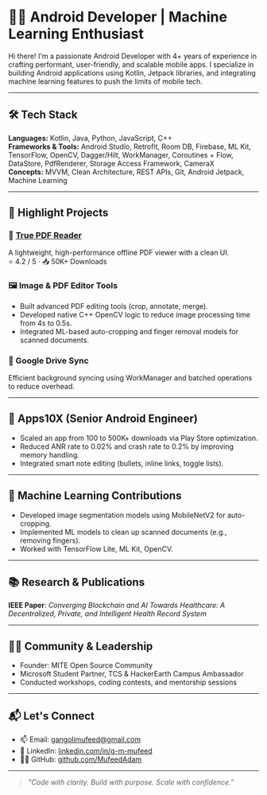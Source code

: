 # 👨‍💻 Android Developer | Machine Learning Enthusiast

Hi there! I'm a passionate Android Developer with 4+ years of experience in crafting performant, user-friendly, and scalable mobile apps. I specialize in building Android applications using Kotlin, Jetpack libraries, and integrating machine learning features to push the limits of mobile tech.

---

## 🛠️ Tech Stack

**Languages:** Kotlin, Java, Python, JavaScript, C++  
**Frameworks & Tools:** Android Studio, Retrofit, Room DB, Firebase, ML Kit, TensorFlow, OpenCV, Dagger/Hilt, WorkManager, Coroutines + Flow, DataStore, PdfRenderer, Storage Access Framework, CameraX  
**Concepts:** MVVM, Clean Architecture, REST APIs, Git, Android Jetpack, Machine Learning  

---

## 📱 Highlight Projects

### 📘 [True PDF Reader](https://play.google.com/store/apps/details?id=com.adamlabs.pdfviewer)
A lightweight, high-performance offline PDF viewer with a clean UI.  
⭐️ 4.2 / 5 · 📥 50K+ Downloads

### 🖼️ Image & PDF Editor Tools
- Built advanced PDF editing tools (crop, annotate, merge).
- Developed native C++ OpenCV logic to reduce image processing time from 4s to 0.5s.
- Integrated ML-based auto-cropping and finger removal models for scanned documents.

### 🔄 Google Drive Sync
Efficient background syncing using WorkManager and batched operations to reduce overhead.

---

## 🚀 Apps10X (Senior Android Engineer)
- Scaled an app from 100 to 500K+ downloads via Play Store optimization.
- Reduced ANR rate to 0.02% and crash rate to 0.2% by improving memory handling.
- Integrated smart note editing (bullets, inline links, toggle lists).

---

## 🧠 Machine Learning Contributions
- Developed image segmentation models using MobileNetV2 for auto-cropping.
- Implemented ML models to clean up scanned documents (e.g., removing fingers).
- Worked with TensorFlow Lite, ML Kit, OpenCV.

---

## 📚 Research & Publications
**IEEE Paper**: _Converging Blockchain and AI Towards Healthcare: A Decentralized, Private, and Intelligent Health Record System_

---

## 🧑‍🏫 Community & Leadership
- Founder: MITE Open Source Community
- Microsoft Student Partner, TCS & HackerEarth Campus Ambassador
- Conducted workshops, coding contests, and mentorship sessions

---

## 📬 Let's Connect

- 📫 Email: gangolimufeed@gmail.com
- 🔗 LinkedIn: [linkedin.com/in/g-m-mufeed](https://linkedin.com/in/g-m-mufeed)
- 🧑‍💻 GitHub: [github.com/MufeedAdam](https://github.com/MufeedAdam)

---

> _"Code with clarity. Build with purpose. Scale with confidence."_
